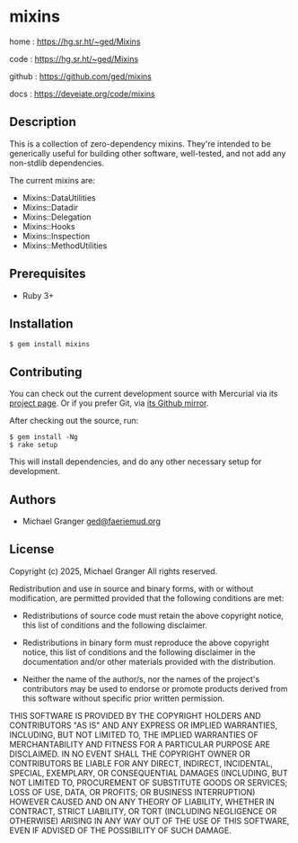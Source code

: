 # mixins

home
: https://hg.sr.ht/~ged/Mixins

code
: https://hg.sr.ht/~ged/Mixins

github
: https://github.com/ged/mixins

docs
: https://deveiate.org/code/mixins


## Description

This is a collection of zero-dependency mixins. They're intended to be generically useful for building other software, well-tested, and not add any non-stdlib dependencies.

The current mixins are:

- Mixins::DataUtilities
- Mixins::Datadir
- Mixins::Delegation
- Mixins::Hooks
- Mixins::Inspection
- Mixins::MethodUtilities


## Prerequisites

* Ruby 3+


## Installation

    $ gem install mixins


## Contributing

You can check out the current development source with Mercurial via its
[project page](https://hg.sr.ht/~ged/Mixins). Or if you prefer Git, via
[its Github mirror](https://github.com/ged/mixins).

After checking out the source, run:

    $ gem install -Ng
    $ rake setup

This will install dependencies, and do any other necessary setup for development.


## Authors

- Michael Granger <ged@faeriemud.org>


## License

Copyright (c) 2025, Michael Granger
All rights reserved.

Redistribution and use in source and binary forms, with or without
modification, are permitted provided that the following conditions are met:

* Redistributions of source code must retain the above copyright notice,
  this list of conditions and the following disclaimer.

* Redistributions in binary form must reproduce the above copyright notice,
  this list of conditions and the following disclaimer in the documentation
  and/or other materials provided with the distribution.

* Neither the name of the author/s, nor the names of the project's
  contributors may be used to endorse or promote products derived from this
  software without specific prior written permission.

THIS SOFTWARE IS PROVIDED BY THE COPYRIGHT HOLDERS AND CONTRIBUTORS "AS IS"
AND ANY EXPRESS OR IMPLIED WARRANTIES, INCLUDING, BUT NOT LIMITED TO, THE
IMPLIED WARRANTIES OF MERCHANTABILITY AND FITNESS FOR A PARTICULAR PURPOSE ARE
DISCLAIMED. IN NO EVENT SHALL THE COPYRIGHT OWNER OR CONTRIBUTORS BE LIABLE
FOR ANY DIRECT, INDIRECT, INCIDENTAL, SPECIAL, EXEMPLARY, OR CONSEQUENTIAL
DAMAGES (INCLUDING, BUT NOT LIMITED TO, PROCUREMENT OF SUBSTITUTE GOODS OR
SERVICES; LOSS OF USE, DATA, OR PROFITS; OR BUSINESS INTERRUPTION) HOWEVER
CAUSED AND ON ANY THEORY OF LIABILITY, WHETHER IN CONTRACT, STRICT LIABILITY,
OR TORT (INCLUDING NEGLIGENCE OR OTHERWISE) ARISING IN ANY WAY OUT OF THE USE
OF THIS SOFTWARE, EVEN IF ADVISED OF THE POSSIBILITY OF SUCH DAMAGE.


